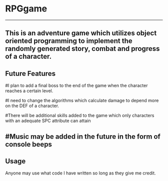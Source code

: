 # RPGgame
---------------------------------------------------------------------------------------------------------------------------------------
This is an adventure game which utilizes object oriented programming to implement the randomly generated story, combat and progress of a
character.
---------------------------------------------------------------------------------------------------------------------------------------


Future Features
---------------------------------------------------------------------------------------------------------------------------------------
#I plan to add a final boss to the end of the game when the character reaches a certain level. 

#I need to change the algorithms which calculate damage to depend more on the DEF of a character. 

#There will be additional skills added to the game which only characters with an adequate SPC attribute can attain

#Music may be added in the future in the form of console beeps
---------------------------------------------------------------------------------------------------------------------------------------

Usage
---------------------------------------------------------------------------------------------------------------------------------------
Anyone may use what code I have written so long as they give me credit.

